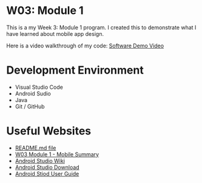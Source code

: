 # W03: Module 1

This is a my Week 3: Module 1 program. I created this to demonstrate what I have learned about mobile app design.

Here is a video walkthrough of my code: [Software Demo Video](https://youtu.be/gOres9V9S3M)

# Development Environment

* Visual Studio Code
* Android Sudio
* Java
* Git / GitHub

# Useful Websites

* [README.md file](https://byui-cse.github.io/cse310-course/modules/psp/README.md)
* [W03 Module 1 - Mobile Summary](https://byui-cse.github.io/cse310-course/modules/module_descriptions.html#m_mobile)
* [Android Studio Wiki](https://en.wikipedia.org/wiki/Android_software_development)
* [Android Studio Download](https://developer.android.com/studio)
* [Android Stiod User Guide](https://developer.android.com/studio/intro)
